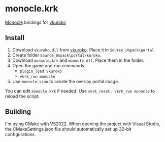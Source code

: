 # monocle.krk

[Monocle](https://github.com/UncraftedName/Monocle) bindings for [vkuroko](https://github.com/evanlin96069/vkuroko)

## Install
1. Download `vkuroko.dll` from [vkuroko](https://github.com/evanlin96069/vkuroko). Place it in `Source_Unpack\portal`
1. Create folder `Source_Unpack\portal\kuroko`.
1. Download `monocle.krk` and `monocle.dll`. Place them in the folder.
1. Open the game and run commands:
	- `plugin_load vkuroko`
	- `vkrk_run monocle`
1. Use `monocle_scan` to create the overlay portal image.

You can edit `monocle.krk` if needed. Use `vkrk_reset; vkrk_run monocle` to reload the script.

## Building

I'm using CMake with VS2022. When opening the project with Visual Studio, the CMakeSettings.json file should automatically set up 32-bit configurations.

